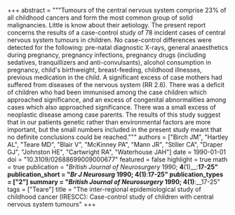 +++
abstract = """Tumours of the central nervous system comprise 23% of all childhood cancers and form the most common group of solid malignancies. Little is know about their aetiology. The present report concerns the results of a case-control study of 78 incident cases of central nervous system tumours in children. No case-control differences were detected for the following: pre-natal diagnostic X-rays, general anaesthetics during pregnancy, pregnancy infections, pregnancy drugs (including sedatives, tranquillizers and anti-convulsants), alcohol consumption in pregnancy, child's birthweight, breast-feeding, childhood illnesses, previous medication in the child. A significant excess of case mothers had suffered from diseases of the nervous system (RR 2.6). There was a deficit of children who had been immunised among the case children which approached significance, and an excess of congenital abnormalities among cases which also approached significance. There was a small excess of neoplastic disease among case parents. The results of this study suggest that in our patients genetic rather than environmental factors are more important, but the small numbers included in the present study meant that no definite conclusions could be reached."""
authors = ["Birch JM", "Hartley AL", "Teare MD", "Blair V", "McKinney PA", "Mann JR", "Stiller CA", "Draper GJ", "Johnston HE", "Cartwright RA", "Waterhouse JAH"]
date = 1990-01-01
doi = "10.3109/02688699009000677"
featured = false
highlight = true
math = true
publication = "*British Journal of Neurosurgery* 1990; __4__(1)__:__17-25"
publication_short = "*Br J Neurosurg* 1990; __4__(1)__:__17-25"
publication_types = ["2"]
summary = "*British Journal of Neurosurgery* 1990; __4__(1)__:__17-25"
tags = ["Teare"]
title = "The inter-regional epidemiological study of childhood cancer (IRESCC): Case-control study of children with central nervous system tumours"
+++
